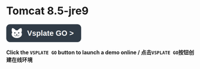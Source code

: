 # Tomcat 8.5-jre9

<a href="https://www.vsplate.com/?docker-compose=https://github.com/vsplate/dcenvs/tomcat/8.5-jre9"><img alt="VSPLATE GO" src="https://raw.githubusercontent.com/vsplate/images/master/vsgo_btn.png" width="200px"></a>

**Click the `VSPLATE GO` button to launch a demo online / 点击`VSPLATE GO`按钮创建在线环境**